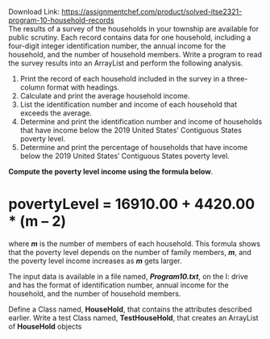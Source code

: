 Download Link: https://assignmentchef.com/product/solved-itse2321-program-10-household-records
<br>
The results of a survey of the households in your township are available for public scrutiny.  Each record contains data for one household, including a four-digit integer identification number, the annual income for the household, and the number of household members.  Write a program to read the survey results into an ArrayList and perform the following analysis.

<ol>

 <li>Print the record of each household included in the survey in a three-column format with headings.</li>

 <li>Calculate and print the average household income.</li>

 <li>List the identification number and income of each household that exceeds the average.</li>

 <li>Determine and print the identification number and income of households that have income below the 2019 United States’ Contiguous States poverty level.</li>

 <li>Determine and print the percentage of households that have income below the 2019 United States’ Contiguous States poverty level.</li>

</ol>

<strong>Compute the poverty level income using the formula below</strong>.




<h1>                    povertyLevel = 16910.00 + 4420.00 * (m – 2)</h1>

<em> </em>

where <strong><em>m</em></strong> is the number of members of each household.  This formula shows that the poverty level depends on the number of family members, <strong><em>m</em></strong>, and the poverty level income increases as <strong><em>m</em></strong> gets larger.




The input data is available in a file named, <strong><em>Program10.txt</em></strong>, on the I: drive and has the format of identification number, annual income for the household, and the number of household members.




Define a Class named, <strong>HouseHold</strong>, that contains the attributes described earlier.  Write a test Class named, <strong>TestHouseHold</strong>, that creates an ArrayList of <strong>HouseHold</strong> objects